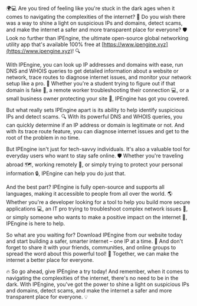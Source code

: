 🌍💻 Are you tired of feeling like you're stuck in the dark ages when it comes to navigating the complexities of the internet? 🤔 Do you wish there was a way to shine a light on suspicious IPs and domains, detect scams, and make the internet a safer and more transparent place for everyone? 🛡️ Look no further than IPEngine, the ultimate open-source global networking utility app that's available 100% free at [https://www.ipengine.xyz](https://www.ipengine.xyz)! 🔍

With IPEngine, you can look up IP addresses and domains with ease, run DNS and WHOIS queries to get detailed information about a website or network, trace routes to diagnose internet issues, and monitor your network setup like a pro. 📡 Whether you're a student trying to figure out if that domain is fake 👀, a remote worker troubleshooting their connection 💻, or a small business owner protecting your site 🚀, IPEngine has got you covered.

But what really sets IPEngine apart is its ability to help identify suspicious IPs and detect scams. 🔍 With its powerful DNS and WHOIS queries, you can quickly determine if an IP address or domain is legitimate or not. And with its trace route feature, you can diagnose internet issues and get to the root of the problem in no time.

But IPEngine isn't just for tech-savvy individuals. It's also a valuable tool for everyday users who want to stay safe online. 🛡️ Whether you're traveling abroad 🗺️, working remotely 💼, or simply trying to protect your personal information 🔒, IPEngine can help you do just that.

And the best part? IPEngine is fully open-source and supports all languages, making it accessible to people from all over the world. 🌎 Whether you're a developer looking for a tool to help you build more secure applications 💻, an IT pro trying to troubleshoot complex network issues 🔧, or simply someone who wants to make a positive impact on the internet 🌟, IPEngine is here to help.

So what are you waiting for? Download IPEngine from our website today and start building a safer, smarter internet – one IP at a time. 🚀 And don't forget to share it with your friends, communities, and online groups to spread the word about this powerful tool! 💬 Together, we can make the internet a better place for everyone.

🔥 So go ahead, give IPEngine a try today! And remember, when it comes to navigating the complexities of the internet, there's no need to be in the dark. With IPEngine, you've got the power to shine a light on suspicious IPs and domains, detect scams, and make the internet a safer and more transparent place for everyone. 💡